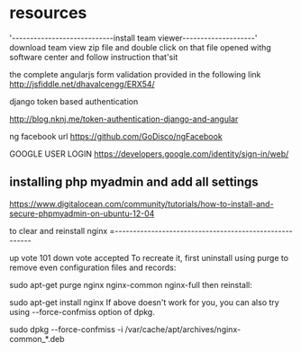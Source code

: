 # resources
'----------------------------install team viewer--------------------'
download team view zip file
and double click on that file opened withg software center and follow instruction that'sit


the complete angularjs form validation provided in the following link
http://jsfiddle.net/dhavalcengg/ERX54/

django token based authentication

http://blog.nknj.me/token-authentication-django-and-angular

ng facebook url
https://github.com/GoDisco/ngFacebook

GOOGLE USER LOGIN
https://developers.google.com/identity/sign-in/web/


installing php myadmin and add all settings
--------------------------------------------
https://www.digitalocean.com/community/tutorials/how-to-install-and-secure-phpmyadmin-on-ubuntu-12-04


to clear and reinstall nginx
=-------------------------------------------------------

up vote
101
down vote
accepted
To recreate it, first uninstall using purge to remove even configuration files and records:

sudo apt-get purge nginx nginx-common nginx-full
then reinstall:

sudo apt-get install nginx
If above doesn't work for you, you can also try using --force-confmiss option of dpkg.

sudo dpkg --force-confmiss -i /var/cache/apt/archives/nginx-common_*.deb 
